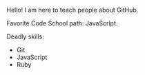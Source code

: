 Hello! I am here to teach people about GitHub.

Favorite Code School path: JavaScript.

Deadly skills:

* Git
* JavaScript 
* Ruby